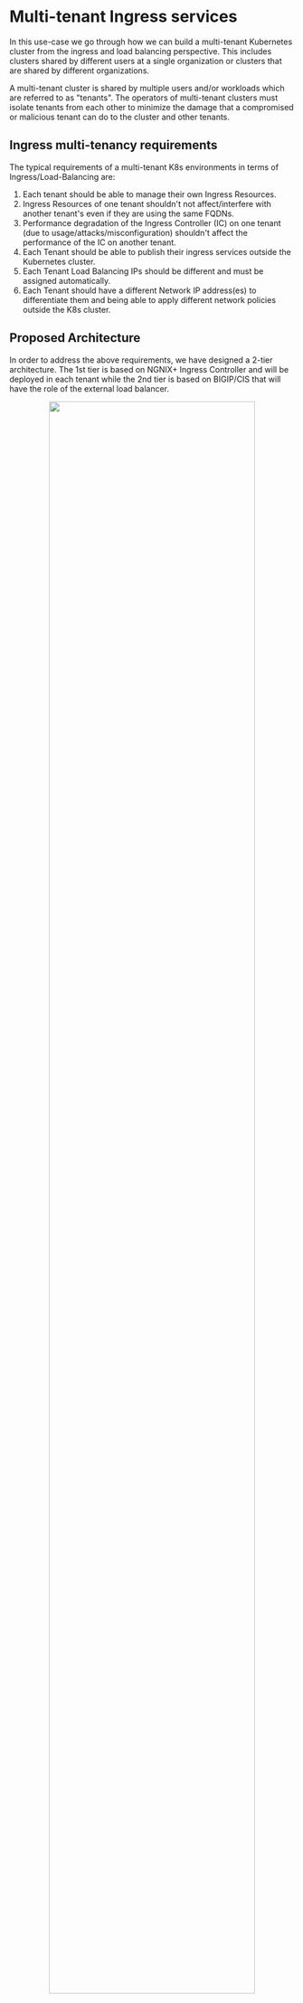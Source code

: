 # Multi-tenant Ingress services
In this use-case we go through how we can build a multi-tenant Kubernetes cluster from the ingress and load balancing perspective. This includes clusters shared by different users at a single organization or clusters that are shared by different organizations.

A multi-tenant cluster is shared by multiple users and/or workloads which are referred to as "tenants". The operators of multi-tenant clusters must isolate tenants from each other to minimize the damage that a compromised or malicious tenant can do to the cluster and other tenants.

## Ingress multi-tenancy requirements
The typical requirements of a multi-tenant K8s environments in terms of Ingress/Load-Balancing are:
1. Each tenant should be able to manage their own Ingress Resources.
2. Ingress Resources of one tenant shouldn't not affect/interfere with another tenant's even if they are using the same FQDNs.
3. Performance degradation of the Ingress Controller (IC) on one tenant (due to usage/attacks/misconfiguration) shouldn't affect the performance of the IC on another tenant.
4. Each Tenant should be able to publish their ingress services outside the Kubernetes cluster.
5. Each Tenant Load Balancing IPs should be different and must be assigned automatically.
6. Each Tenant should have a different Network IP address(es) to differentiate them and being able to apply different network policies outside the K8s cluster. 


## Proposed Architecture
In order to address the above requirements, we have designed a 2-tier architecture. The 1st tier is based on NGNIX+ Ingress Controller and will be deployed in each tenant while the 2nd tier is based on BIGIP/CIS that will have the role of the external load balancer.

<p align="center">
  <img src="multi-tenancy.png" style="width:85%">
</p>

### Tier 1 - NGINX+ Ingress Controller
In our design we choose to have separate NGINX+ Ingress Controller deployment per tenant. This design was preferred because of the following benefits:

- **Security.** By deploying separate IC instances, we are creating a full isolation for both dataplane and control plane between tenants. This means that in situation of high-usage, attacks or even misconfiguration on a tenant's IC this will not affect other tenants deployments.  

- **Customization.** Generally, you can customize or fine tune your IC behavior through the use of configmaps (e.g., set the number of worker processes, customize the access log format). While this is very important for the application delivery, ConfigMap applies globally, meaning that it affects every Ingress resource. Therefore, if applied across multiple tenants, you cannot fine-tune these variables based on each tenant's requirements.

- **Management.** When sharing a single IC across multiple tenants, the responsibility for upgrading, patching, scaling, performance-tuning, etc lies with the operator. By having seperate IC per tenant the responsibility can be transferred or shared with the tenants.

When running NGINX Ingress Controller, you have the following options with regards to which configuration resources it handles:

- **Cluster-wide Ingress Controller.** The Ingress Controller handles configuration resources created in any namespace of the cluster.
- **Single-namespace Ingress Controller (selected).** You can configure the Ingress Controller to handle configuration resources only from a particular namespace, which is controlled through the -watch-namespace command-line argument. In this design we chose to have a separate IC per namespace


### Tier 2 - BIGIP / CIS (external Load Balancer)
BIGIP role in the overall design is to publish the NGINX IC outside of the Kubernetes environment. To achieve that we are using CIS to discover the NGINX IC services and publish each service with a different VIP on BIGIP.  

**Discovery**
Tenants, have at least one NGINX IC service running on their environment and some tentants might even run multiple NGINX IC services. CIS is used to discover the NGINX IC services running across all tenants and configure BIGIP accordingly. This can be achieve by deploying one of the 3 available CIS CRDs (**VirtualServer**, **TransportServer** or **IngressLink**) on the same namespaces as the NGINX IC services are running or publish the IC services with Type Load Balancer. Choosing between these methods on the type of functionality/features you need to enable on BIGIP. The following matrix gives you a brief explanation on what can be achieved by each CRDs.

| Type | Functionality |
|---|---|
| VirtualServer CRD | With VS CRD you can enable multiple functionalities such as **Reverse Proxy**, **DDoS**, **BoT mitigation**, **SSL offloading**, **HTTP/HTTP2 profiles**, **L4/7 iRules**, **WAF policies**, **SNAT pools** , **Cookie/IP Persistence**, **EDNS**. <br> Examples on VirtualServer CRD can be found <a href="https://github.com/F5EMEA/oltra/tree/main/examples/cis#virtualserver-crd-examples">here</a> |
| TransportServer CRD |  With TS CRD you can enable L4 functionalities such as **Reverse Proxy**,  **L4 DDoS**, **L4 iRules**, **SNAT pools**, **IP Persistence**.<br> Examples on TransportServer CRD can be found <a href="https://github.com/F5EMEA/oltra/tree/main/examples/cis#transportserver-crd-examples">here</a> |
| Service Type LB | With service type LB you can enable L4 functionalities similar with TS CRD such as **Reverse Proxy**,  **L4 DDoS**, **L4 iRules**, **SNAT pools**, **IP persistence**.<br> The differences between `TS` and `Service Type LB` is that with TS you have the option of a manual IP address and you can enable EDNS, while service Type LB is a Kubernetes native object. <br> Examples on Service Type LB can be found <a href="https://github.com/F5EMEA/oltra/tree/main/examples/cis#service-type-loadbalancer-examples">here</a> |


**Separation** 

Given the fact that we are sharing the same BIGIP device across all tenants, we need to consider how to allocate IP addresses without creating conflict between tenants. The way to achieve this is by using F5's IPAM controller. The IPAM controller will be configured with different labels per tenant and each label will define the IP ranges that should be assigned per tenant.
These labels must be referenced on the CIS CRDs that will be used to publish the NGINX IC services.

> **How to avoid tenats changing IPAM labels** <br>
> **Option 1.** CIS CRDs are deployed/managed by the Kubernetes administrator and the tenant has read-only rights.<br>
> **Option 2.** CIS CRDs can only be deployed through a pipeline that verifies the right usage of the labels. Manifests are created/stored on a GIT by the tenant and then a pipeline applies the desired state on the K8s cluster. Tenant has read-only rights on the CRDs. <br>
> **Option 3.** Finally as the last option we can use [**OPA Gatekeeper**](https://open-policy-agent.github.io/gatekeeper/website/docs/). Gatekeeper's engine is designed to be portable, allowing administrators to detect and reject non-compliant commits to an infrastructure-as-code system's source-of-truth, further strengthening compliance efforts and preventing bad state from slowing down the organization. Therefore, the administrator can set the label values that need to be present on the CIS CRD in order for it to be accepted. 

More information on CIS and IPAM can be found on the following links:
- [CIS](https://clouddocs.f5.com/containers/latest/)
- [CIS CRDs](https://clouddocs.f5.com/containers/latest/userguide/crd/)
- [IPAM Controller](https://clouddocs.f5.com/containers/latest/userguide/ipam/)


## Demo 

> *To run the demos, use the terminal on VS Code. VS Code is under the `bigip-01` on the `Access` drop-down menu. Click <a href="https://raw.githubusercontent.com/F5EMEA/oltra/main/vscode.png"> here </a> to see how.*

Change the working directory to `multi-tenancy`.
```
cd ~/oltra/use-cases/two-tier-architectures/multi-tenancy
```

### Step 1. Create Tentants
Create the namespace for each tenant (Tenant-1, Tenant-2)
```
kubectl create namespace tenant1
kubectl create namespace tenant2
```

### Step 2. Deploy NGINX+ Ingress Controller
For each tenant we will deploy the required NGINX resources by our Helm that are `nginx-config` and the `default secret`.

```
kubectl apply -f /home/ubuntu/oltra/setup/helm/nic/default-server-secret.yaml -n tenant1
kubectl apply -f /home/ubuntu/oltra/setup/helm/nic/nginx-config.yaml -n tenant1
kubectl apply -f /home/ubuntu/oltra/setup/helm/nic/default-server-secret.yaml -n tenant2
kubectl apply -f /home/ubuntu/oltra/setup/helm/nic/nginx-config.yaml -n tenant2
```

For each tenant we will deploy a separate NGINX+ Ingress Controller with the use of Helm.

```
helm install tenant1  nginx-stable/nginx-ingress --namespace tenant1 --set controller.replicaCount=1 --set controller.ingressClass.name=nginx-tenant1-plus  --set controller.service.annotations."cis\.f5\.com/ipamLabel"=tenant1 -f /home/ubuntu/oltra/setup/helm/nic/values.yml
helm install tenant2  nginx-stable/nginx-ingress --namespace tenant2 --set controller.replicaCount=1 --set controller.ingressClass.name=nginx-tenant2-plus  --set controller.service.annotations."cis\.f5\.com/ipamLabel"=tenant2 -f /home/ubuntu/oltra/setup/helm/nic/values.yml
```

4. Deploy NGNINX+ IC for each tenant.
```
kubectl apply -f ~/oltra/use-cases/two-tier-architectures/multi-tenancy/nginx_t1/rbac
kubectl apply -f ~/oltra/use-cases/two-tier-architectures/multi-tenancy/nginx_t2/rbac
kubectl apply -f ~/oltra/use-cases/two-tier-architectures/multi-tenancy/nginx_t1/resources
kubectl apply -f ~/oltra/use-cases/two-tier-architectures/multi-tenancy/nginx_t2/resources
kubectl apply -f ~/oltra/use-cases/two-tier-architectures/multi-tenancy/nginx_t1/nginx-plus
kubectl apply -f ~/oltra/use-cases/two-tier-architectures/multi-tenancy/nginx_t2/nginx-plus
```

5. Verify that the NGINX pods are up and running on each tenant

```
kubectl get pods -n tenant1
kubectl get pods -n tenant2
```
```
####################################      Expected Output   ######################################
NAME                                         READY   STATUS    RESTARTS   AGE
tenant1-nginx-ingress-prod-8fc7d9f9c-f8cbd   1/1     Running   0          22s
##################################################################################################
```

Confirm that Service Type LB has received and IP from F5 IPAM and being deployed on BIGIP.
```
kubectl get svc -n tenant1
kubectl get svc -n tenant2

####################################      Expected Output   ######################################
NAME                         TYPE           CLUSTER-IP      EXTERNAL-IP   PORT(S)                      AGE
tenant1-nginx-ingress-prod   LoadBalancer   10.105.30.253   10.1.10.190   80:32151/TCP,443:32062/TCP   33m

NAME                         TYPE           CLUSTER-IP       EXTERNAL-IP   PORT(S)                      AGE
tenant2-nginx-ingress-prod   LoadBalancer   10.105.188.239   10.1.10.193   80:32658/TCP,443:31926/TCP   34m
##################################################################################################
```

Save the IP addresses that was assigned by the IPAM for each tenant NGINX services
```
IP_tenant1=$(kubectl get svc tenant1-nginx-ingress-prod -n tenant1 --output=jsonpath='{.status.loadBalancer.ingress[0].ip}')
IP_tenant2=$(kubectl get svc tenant2-nginx-ingress-prod -n tenant2 --output=jsonpath='{.status.loadBalancer.ingress[0].ip}')
```

Try accessing the service as per the example below. 
```
curl http://$IP_tenant1
curl http://$IP_tenant2
```

The output should be similar to:

```html
<html>
<head><title>404 Not Found</title></head>
<body>
<center><h1>404 Not Found</h1></center>
<hr><center>nginx/1.21.5</center>
</body>
</html>
```

### Step 3. Deploy services for each tenant

Deploy demo applications in each tenant
```
kubectl apply -f  ~/oltra/setup/apps/apps.yml -n tenant1
kubectl apply -f  ~/oltra/setup/apps/apps.yml -n tenant2
```

Deploy Ingress services for each tenant
```
kubectl apply -f ingress.yml
```


Access the services for both tenants as per the example below. 
```
curl http://tenant1.f5demo.local/ --resolve tenant1.f5demo.local:80:$IP_tenant1
curl http://tenant2.f5demo.local/ --resolve tenant2.f5demo.local:80:$IP_tenant2
curl http://tenant1.f5demo.local/app2 --resolve tenant1.f5demo.local:80:$IP_tenant1
curl http://tenant2.f5demo.local/app2 --resolve tenant2.f5demo.local:80:$IP_tenant2
```


### Step 4. (Optional) Grafana Dashboards 

Setup scraping for the new NGINX instances
```yml
cat <<EOF | kubectl apply -f -
apiVersion: monitoring.coreos.com/v1
kind: ServiceMonitor
metadata:
  name: nginx-metrics
  namespace: monitoring
  labels:
    type: nginx-plus
spec:
  selector:
    matchLabels:
      type: nginx-metrics
  namespaceSelector:
    matchNames:
    - nginx
    - tenant1
    - tenant2
  endpoints:
  - interval: 30s
    path: /metrics
    port: prometheus
EOF
```

Login to Grafana. On the UDF you can access Grafana from BIGIP "Access" methods as per the image below.

<p align="left">
  <img src="images/grafana.png" style="width:35%">
</p>

Login to Grafana (credentials **admin/IngressLab123**)
<p align="left">
  <img src="images/login.png" style="width:50%">
</p>


Go to **Dashboards->Browse**

<p align="left">
  <img src="images/browse.png" style="width:22%">
</p>


Select any of the 2 Ingress Dashboards (NGINX Ingress / NGINX Ingress Details) which can be found on NGINX Folder

<p align="left">
  <img src="images/dashboards.png" style="width:40%">
</p>



Run the following script to generate traffic and review the Grafana Dashboards per tenant
```cmd
for i in {1..500} ; do curl http://tenant1.f5demo.local/ --resolve tenant1.f5demo.local:80:$IP_tenant1; \
curl http://tenant2.f5demo.local/ --resolve tenant2.f5demo.local:80:$IP_tenant2;  \
curl http://tenant1.f5demo.local/app2 --resolve tenant1.f5demo.local:80:$IP_tenant1; \
curl http://tenant2.f5demo.local/app2 --resolve tenant2.f5demo.local:80:$IP_tenant2; \
done
```

**Ingress Dashboard**

<p align="left">
  <img src="images/ingress.png" style="width:90%">
</p>

**Ingress Dashboard Details**

<p align="left">
  <img src="images/ingress-details.png" style="width:90%">
</p>



### Step 5. Clean up the environment

Delete the namespaces that were created during this demo to remove all configuration
```
kubectl delete ns tenant1
kubectl delete ns tenant2
```
